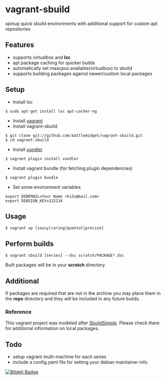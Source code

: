 vagrant-sbuild
==============

spinup quick sbuild environments with additional support for custom apt repositories

## Features

+ supports virtualbox and **lxc**
+ apt package caching for quicker builds
+ automatically set maxcpus available(virtualbox) to sbuild
+ supports building packages against newer/custom local packages

## Setup

+ Install lxc

```
$ sudo apt-get install lxc apt-cacher-ng
```

+ Install [vagrant][]
+ Install vagrant-sbuild

```
$ git clone git://github.com:battlemidget/vagrant-sbuild.git
$ cd vagrant-sbuild
```

+ Install [vundler][]
 
```
$ vagrant plugin install vundler
```

+ Install vagrant bundle (for fetching plugin dependencies)

```
$ vagrant plugin bundle
```

+ Set some environment variables

```
export DEBEMAIL=Your Name <hi2u@mail.com>
export DEBSIGN_KEY=123134
```

## Usage

```
$ vagrant up [saucy|raring|quantal|precise]
```

## Perform builds

```
$ vagrant sbuild [series] --dsc scratch/PACKAGE*.dsc
```

Built packages will be in your **scratch** directory.

## Additional

If packages are required that are not in the archive you may place them in
the **repo** directory and they will be included in any future builds.

### Reference

This vagrant project was modeled after [SbuildSimple][]. Please check there
for additional information on local packages.

## Todo

+ setup vagrant multi-machine for each series
+ include a config.yaml file for setting your debian maintainer info.

[SbuildSimple]: https://wiki.ubuntu.com/SimpleSbuild
[vagrant]: http://downloads.vagrantup.com/
[vundler]: https://github.com/fgrehm/vundler


[![Bitdeli Badge](https://d2weczhvl823v0.cloudfront.net/battlemidget/vagrant-sbuild/trend.png)](https://bitdeli.com/free "Bitdeli Badge")

